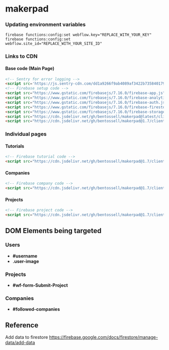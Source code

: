 # makerpad

### Updating environment variables
```
firebase functions:config:set webflow.key="REPLACE_WITH_YOUR_KEY"
firebase functions:config:set webflow.site_id="REPLACE_WITH_YOUR_SITE_ID"
```

### Links to CDN

#### Base code (Main Page)
```html
<!-- Sentry for error logging -->
<script src='https://js.sentry-cdn.com/dd1a9266f9ab4089af3422b735840179.min.js' crossorigin="anonymous"></script>
<!-- Firebase setup code -->
<script src="https://www.gstatic.com/firebasejs/7.16.0/firebase-app.js"></script>
<script src="https://www.gstatic.com/firebasejs/7.16.0/firebase-analytics.js"></script>
<script src="https://www.gstatic.com/firebasejs/7.16.0/firebase-auth.js"></script>
<script src="https://www.gstatic.com/firebasejs/7.16.0/firebase-firestore.js"></script>
<script src="https://www.gstatic.com/firebasejs/7.16.0/firebase-storage.js"></script>
<script src="https://cdn.jsdelivr.net/gh/bentossell/makerpad@latest/client/firebase.js"></script>
<script src="https://cdn.jsdelivr.net/gh/bentossell/makerpad@1.7/client/user.js"></script>
```

### Individual pages

#### Tutorials
```html
<!-- Firebase tutorial code -->
<script src="https://cdn.jsdelivr.net/gh/bentossell/makerpad@1.7/client/tutorials.js"></script>
```

#### Companies
```html
<!-- Firebase company code -->
<script src="https://cdn.jsdelivr.net/gh/bentossell/makerpad@1.7/client/companies.js"></script>
```

#### Projects
```html
<!-- Firebase project code -->
<script src="https://cdn.jsdelivr.net/gh/bentossell/makerpad@1.7/client/projects.js"></script>
```

## DOM Elements being targeted

### Users
- **#username**
- **.user-image**

### Projects
- **#wf-form-Submit-Project**

### Companies
- **#followed-companies**

## Reference
Add data to firestore
https://firebase.google.com/docs/firestore/manage-data/add-data
